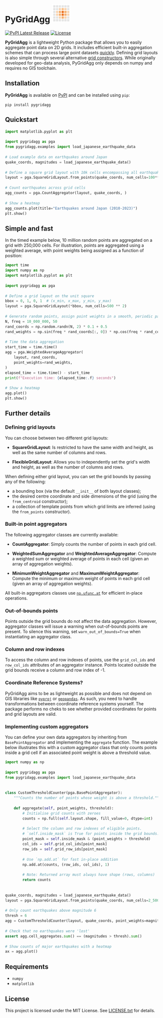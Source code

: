 # PyGridAgg <img src="pygridagg/assets/icon.png" alt="icon" width="60" height="60"/>

[![PyPI Latest Release](https://img.shields.io/pypi/v/PyGridAgg.svg)](https://pypi.org/project/PyGridAgg/)
[![License](https://img.shields.io/pypi/l/PyGridAgg.svg)](https://github.com/lungoruscello/PyGridAgg/blob/master/LICENSE.txt)

**PyGridAgg** is a lightweight Python package that allows you to easily aggregate point data on 2D grids.
It includes efficient built-in aggregation schemes that can process large point datasets 
[quickly](#simple-and-fast). Defining grid layouts is also simple through several alternative 
[grid constructors](#defining-grid-layouts). While originally developed for geo-data analysis, 
PyGridAgg only depends on numpy and requires no GIS toolchain.

## Installation

**PyGridAgg** is available on [PyPI](https://pypi.org/project/PyGridAgg/) and can be
installed using `pip`:

`pip install pygridagg`

## Quickstart

```python
import matplotlib.pyplot as plt

import pygridagg as pga
from pygridagg.examples import load_japanese_earthquake_data

# Load example data on earthquakes around Japan
quake_coords, magnitudes = load_japanese_earthquake_data()

# Define a square grid layout with 10k cells encompassing all earthquake locations
layout = pga.SquareGridLayout.from_points(quake_coords, num_cells=100**2)

# Count earthquakes across grid cells
agg_counts = pga.CountAggregator(layout, quake_coords, )

# Show a heatmap
agg_counts.plot(title="Earthquakes around Japan (2010-2023)")
plt.show()
```

## Simple and fast

In the timed example below, 10 million random points are aggregated on a grid with 250,000 cells. 
For illustration, points are aggregated using a weighted average, with point weights being assigned 
as a function of position:

```python
import time
import numpy as np
import matplotlib.pyplot as plt

import pygridagg as pga

# Define a grid layout on the unit square
bbox = 0, 1, 0, 1  # (x_min, x_max, y_min, y_max)
layout = pga.SquareGridLayout(*bbox, num_cells=500 ** 2)

# Generate random points, assign point weights in a smooth, periodic pattern 
N, freq = 10_000_000, 50
rand_coords = np.random.randn(N, 2) * 0.1 + 0.5
rand_weights = np.sin(freq * rand_coords[:, 0]) * np.cos(freq * rand_coords[:, 1])

# Time the data aggregation
start_time = time.time()
agg = pga.WeightedAverageAggregator(
    layout, rand_coords,
    point_weights=rand_weights,
)
elapsed_time = time.time() - start_time
print(f"Execution time: {elapsed_time:.f} seconds")

# Show a heatmap
agg.plot()
plt.show()
```

## Further details

### Defining grid layouts

You can choose between two different grid layouts:

* **SquareGridLayout**: Is restricted to have the same width and height, as well as the same number of columns and rows.

* **FlexibleGridLayout**: Allows you to independently set the grid's width and height, as well as the number of columns and rows.

When defining either grid layout, you can set the grid bounds by passing any of the following:

* a bounding box (via the default `__init__` of both layout classes);
* the desired centre coordinate and side dimensions of the grid (using the `from_centroid` constructor);
* a collection of template points from which grid limits are inferred (using the `from_points` constructor).

### Built-in point aggregators

The following aggregator classes are currently available:

* **CountAggregator**: Simply counts the number of points in each grid cell.

* **WeightedSumAggregator** and **WeightedAverageAggregator**:
  Compute a weighted sum or weighted average of points in each cell (given an array of aggregation weights).

* **MinimumWeightAggregator** and **MaximumWeightAggregator**:
  Compute the minimum or maximum weight of points in each grid cell (given an array of aggregation weights).


All built-in aggregators classes use [
`np.ufunc.at`](https://numpy.org/doc/stable/reference/generated/numpy.ufunc.at.html) for efficient in-place operations. 

### Out-of-bounds points

Points outside the grid bounds do not affect the data aggregation. However, aggregator
classes will issue a warning when out-of-bounds points are present. To silence this warning,
set `warn_out_of_bounds=True` when instantiating an aggregator class.

### Column and row indexes

To access the column and row indexes of points, use the `grid_col_ids` and `row_col_ids` attributes
of an aggregator instance. Points located outside the grid bounds receive a column and row index of -1.

### Coordinate Reference Systems?

PyGridAgg aims to be as lightweight as possible and does not depend on GIS libraries like [
`pyproj`](https://pyproj4.github.io/pyproj/stable/)
or [`geopandas`](https://geopandas.org/en/stable/). As such, you need to handle transformations between coordinate
reference systems yourself. The package performs no cheks to see whether provided coordinates for points and grid layouts are valid.

### Implementing custom aggregators

You can define your own data aggregators by inheriting from `BasePointAggregator` and implementing the `aggregate` function.
The example below illustrates this with a custom aggregator class that only counts points inside a grid cell if an associated 
point weight is above a threshold value.

```python
import numpy as np

import pygridagg as pga
from pygridagg.examples import load_japanese_earthquake_data


class CustomThresholdCounter(pga.BasePointAggregator):
    """Counts the number of points whose weight is above a threshold."""

    def aggregate(self, point_weights, threshold):
        # Initialise grid counts with zeroes
        counts = np.full(self.layout.shape, fill_value=0, dtype=int)

        # Select the column and row indexes of eligible points.
        # `self.inside_mask` is True for points inside the grid bounds.
        point_mask = self.inside_mask & (point_weights > threshold)
        col_ids = self.grid_col_ids[point_mask]
        row_ids = self.grid_row_ids[point_mask]

        # Use `np.add.at` for fast in-place addition
        np.add.at(counts, (row_ids, col_ids), 1)

        # Note: Returned array must always have shape (rows, columns)
        return counts


quake_coords, magnitudes = load_japanese_earthquake_data()
layout = pga.SquareGridLayout.from_points(quake_coords, num_cells=2_500)

# Only count earthquakes above magnitude 6
thresh = 6
agg = CustomThresholdCounter(layout, quake_coords, point_weights=magnitudes, threshold=thresh)

# Check that no earthquakes were 'lost'
assert agg.cell_aggregates.sum() == (magnitudes > thresh).sum()

# Show counts of major earthquakes with a heatmap
ax = agg.plot()
```

## Requirements

* `numpy`
* `matplotlib`

## License

This project is licensed under the MIT License. See [LICENSE.txt](LICENSE.txt)  for details.
